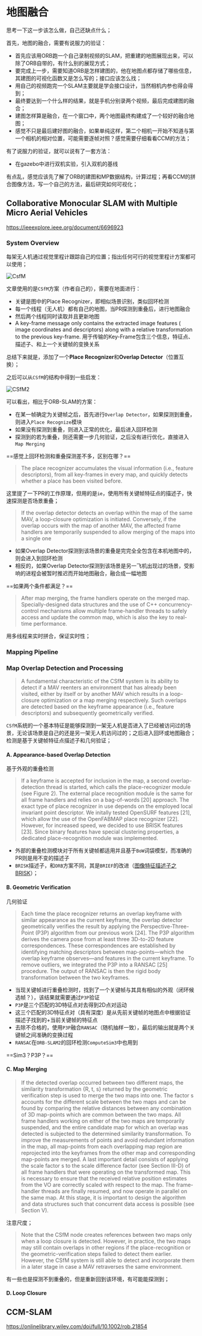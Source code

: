 # 地图融合

思考一下这一步该怎么做，自己还缺点什么；

首先，地图的融合，需要有说服力的验证：

* 首先应该用ORB跑一个自己录制视频的SLAM，把重建的地图展现出来，可以除了ORB自带的，有什么别的展现方式；
* 要完成上一步，需要知道ORB是怎样建图的，他在地图点都存储了哪些信息，其建图的可视化函数又是怎么写的；接口应该怎么找；
* 用自己的视频跑完一个SLAM主要就是学会接口设计，当然相机内参也得会得到；
* 最终要达到一个什么样的结果，就是手机分别录两个视频，最后完成建图的融合；
* 建图怎样算是融合，在一个窗口中，两个地图最终构建成了一个较好的融合地图；
* 感觉不只是最后建好图的融合，如果单纯这样，第二个相机一开始不知道与第一个相机的相对位置，可能需要逐帧对照？感觉需要仔细看看CCM的方法；

有了说服力的验证，就可以说有了一套方法：

* 在gazebo中进行双机实验，引入双机的基线

有点乱，感觉应该先了解了ORB的建图和MP数据结构，计算过程；再看CCM的拼合图像方法，写一个自己的方法，最后研究如何可视化；

## Collaborative Monocular SLAM with Multiple Micro Aerial Vehicles

https://ieeexplore.ieee.org/document/6696923

### System Overview

每架无人机通过视觉里程计跟踪自己的位置；指出任何可行的视觉里程计方案都可以使用；

![CsfM](https://ieeexplore.ieee.org/mediastore_new/IEEE/content/media/6679723/6696319/6696923/6696923-fig-1-source-small.gif)

文章使用的是`CSfM`方案（作者自己的），需要在地面进行：

* 关键是图中的Place Recognizer，即相似场景识别，类似回环检测
* 每一个线程（无人机）都有自己的地图，当PR探测到重叠后，进行地图融合
* 然后两个线程同时读取并且更新地图
* A key-frame message only contains the extracted image features ( image coordinates
  and descriptors) along with a relative transformation to the previous key-frame. 用于传输的Key-Frame包含三个信息，特征点、描述子、和上一个关键帧的变换关系

总结下来就是，添加了一个**Place Recognizer**和**Overlap Detector**（位置互换）；

之后可以从`CSfM`的结构中得到一些启发：

![CSfM2](https://ieeexplore.ieee.org/mediastore_new/IEEE/content/media/6679723/6696319/6696923/6696923-fig-2-source-small.gif)

可以看出，相比于ORB-SLAM的方案：

* 在某一帧确定为关键帧之后，首先进行`Overlap Detector`，如果探测到重叠，则进入`Place Recognize`模块
* 如果没有探测到重叠，则进入正常的优化，最后进入回环检测
* 探测到的若为重叠，则还需要一步几何验证，之后没有进行优化，直接进入`Map Merging`

==感觉上回环检测和重叠探测差不多，区别在哪？==

> The place recognizer accumulates the visual information (i.e., feature descriptors), from all key-frames in every map, and quickly detects whether a place has been visited before.

这里提了一下PR的工作原理，但用的是`ie`，使用所有关键帧特征点的描述子，快速探测是否场景重叠；

> If the overlap detector detects an overlap within the map of the same MAV, a loop-closure optimization is initiated. Conversely, if the overlap occurs with the map of another MAV, the affected frame handlers are temporarily suspended to allow merging of the maps into a single one

* 如果Overlap Detector探测到该场景的重叠是完完全全包含在本机地图中的，则会进入到回环检测
* 相反的，如果Overlap Detector探测到该场景是另一飞机出现过的场景，受影响的进程会被暂时推迟而开始地图融合，融合成一幅地图

==如果两个条件都满足？==

> After map merging, the frame handlers operate on the merged map. Specially-designed data structures and the use of C++ concurrency-control mechanisms allow multiple frame-handler threads to safely access and update the common map, which is also the key to real-time performance.

用多线程来实时拼合，保证实时性；

### Mapping Pipeline

### Map Overlap Detection and Processing

> A fundamental characteristic of the CSfM system is its ability to detect if a MAV reenters an environment that has already been visited, either by itself or by another MAV which results in a loop-closure optimization or a map merging respectively. Such overlaps are detected based on the keyframe appearance (i.e., feature descriptors) and subsequently geometrically verified.

`CSfM`系统的一个基本特征是能够探测到一架无人机是否进入了已经被访问过的场景，无论该场景是自己的还是另一架无人机访问过的；之后进入回环或地图融合；检测是基于关键帧特征点描述子和几何验证；

#### A. Appearance-based Overlap Detection

基于外观的重叠检测

> If a keyframe is accepted for inclusion in the map, a second overlap-detection thread is started, which calls the place-recognizer module (see Figure 2). The external place recognition module is the same for all frame handlers and relies on a bag-of-words [20] approach. The exact type of place recognizer in use depends on the employed local invariant point descriptor. We initally tested OpenSURF features [21], which allow the use of the OpenFABMAP place recognizer [22]. However, for increased speed, we decided to use BRISK features [23]. Since binary features have special clustering properties, a dedicated place-recognition module was implemented.

* 外部的重叠检测模块对于所有关键帧都适用并且基于`BoW`词袋模型，而准确的PR则是用不变的描述子
* `BRISK`描述子，和`ORB`方案不同，其是`BRIEF`的改进（[图像特征描述子之BRISK](https://senitco.github.io/2017/07/12/image-feature-brisk/)）；

#### B. Geometric Verification

几何验证

> Each time the place recognizer returns an overlap keyframe with similar appearance as the current keyframe, the overlap detector geometrically verifies the result by applying the Perspective-Three-Point (P3P) algorithm from our previous work [24]. The P3P algorithm derives the camera pose from at least three 3D-to-2D feature correspondences. These correspondences are established by identifying matching descriptors between map-points—which the overlap keyframe observes—and features in the current keyframe. To remove outliers, we integrated the P3P into a RANSAC [25] procedure. The output of RANSAC is then the rigid body transformation between the two keyframes.

* 当现关键帧进行重叠检测时，找到了一个关键帧与其具有相似的外观（闭环候选帧？），该结果就需要通过`P3P`验证
* `P3P`是三个匹配的3D特征点对去得到2D点对运动
* 这三个匹配的3D特征点对（具有深度）是从先前关键帧的地图点中根据验证描述子找到的+当前关键帧的特征点
* 去除不合格的，使用`P3P`融合`RANSAC`（随机抽样一致），最后的输出就是两个关键帧之间准确的变换过程
* `RANSAC`在`ORB-SLAM2`的回环检测`ComputeSim3`中也用到

==Sim3？P3P？==

#### C. Map Merging

> If the detected overlap occurred between two different maps, the similarity transformation {R, t, s} returned by the geometric verification step is used to merge the two maps into one. The factor s accounts for the different scale between the two maps and can be found by comparing the relative distances between any combination of 3D map-points which are common between the two maps. All frame handlers working on either of the two maps are temporarily suspended, and the entire candidate map for which an overlap was detected is subjected to the determined similarity transformation. To improve the measurements of points and avoid redundant information in the map, all map-points from each overlapping map region are reprojected into the keyframes from the other map and corresponding map-points are merged. A last important detail consists of applying the scale factor s to the scale difference factor (see Section III-D) of all frame handlers that were operating on the transformed map. This is necessary to ensure that the received relative position estimates from the VO are correctly scaled with respect to the map. The frame-handler threads are finally resumed, and now operate in parallel on the same map. At this stage, it is important to design the algorithm and data structures such that concurrent data access is possible (see Section V).

注意尺度；

> Note that the CSfM node creates references between two maps only when a loop closure is detected. However, in practice, the two maps may still contain overlaps in other regions if the place-recognition or the geometric-verification steps failed to detect them earlier. However, the CSfM system is still able to detect and incorporate them in a later stage in case a MAV retraverses the same environment.

有一些也是探测不到重叠的，但是重新回到该环境，有可能能探测到；

#### D. Loop Closure

## CCM-SLAM

https://onlinelibrary.wiley.com/doi/full/10.1002/rob.21854



